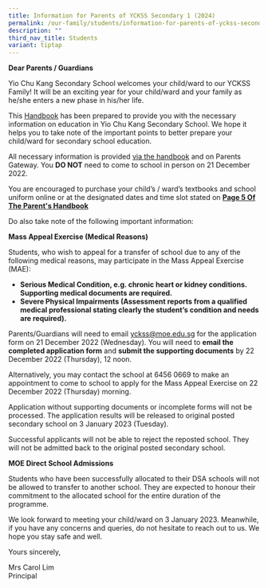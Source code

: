 ```yaml
---
title: Information for Parents of YCKSS Secondary 1 (2024)
permalink: /our-family/students/information-for-parents-of-yckss-secondary-1-2024/
description: ""
third_nav_title: Students
variant: tiptap
---
```

**Dear Parents / Guardians**

Yio Chu Kang Secondary School welcomes your child/ward to our YCKSS Family! It will be an exciting year for your child/ward and your family as he/she enters a new phase in his/her life.

This [Handbook](/files/Students/Info%20for%20Prnts%20of%20YCKSS%20Sec%201/YCKSS%20Parents%20Handbook%20for%20Secondary%20One%202022.pdf) has been prepared to provide you with the necessary information on education in Yio Chu Kang Secondary School. We hope it helps you to take note of the important points to better prepare your child/ward for secondary school education.

All necessary information is provided [via the handbook](/files/Students/Info%20for%20Prnts%20of%20YCKSS%20Sec%201/YCKSS%20Parents%20Handbook%20for%20Secondary%20One%202022.pdf) and on Parents Gateway. You **DO NOT** need to come to school in person on 21 December 2022.

You are encouraged to purchase your child’s / ward’s textbooks and school uniform online or at the designated dates and time slot stated on **[Page 5 Of The Parent's Handbook](/Page-5-Of-The-Parents-Handbook/)**

Do also take note of the following important information:

**Mass Appeal Exercise (Medical Reasons)**

Students, who wish to appeal for a transfer of school due to any of the following medical reasons, may participate in the Mass Appeal Exercise (MAE):

*   **Serious Medical Condition, e.g. chronic heart or kidney conditions. Supporting medical documents are required.**
*   **Severe Physical Impairments (Assessment reports from a qualified medical professional stating clearly the student’s condition and needs are required).**

Parents/Guardians will need to email [yckss@moe.edu.sg](mailto:mailto:yckss@moe.edu.sg) for the application form on 21 December 2022 (Wednesday). You will need to **email the completed application form** and **submit the supporting documents** by 22 December 2022 (Thursday), 12 noon.

Alternatively, you may contact the school at 6456 0669 to make an appointment to come to school to apply for the Mass Appeal Exercise on 22 December 2022 (Thursday) morning.

Application without supporting documents or incomplete forms will not be processed. The application results will be released to original posted secondary school on 3 January 2023 (Tuesday).

Successful applicants will not be able to reject the reposted school. They will not be admitted back to the original posted secondary school.

**MOE Direct School Admissions**

Students who have been successfully allocated to their DSA schools will not be allowed to transfer to another school. They are expected to honour their commitment to the allocated school for the entire duration of the programme.

We look forward to meeting your child/ward on 3 January 2023. Meanwhile, if you have any concerns and queries, do not hesitate to reach out to us. We hope you stay safe and well.

Yours sincerely,

Mrs Carol Lim  
Principal